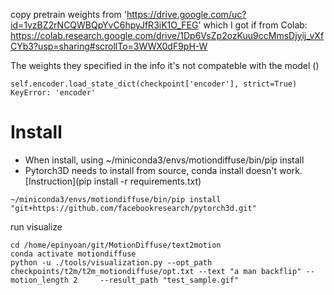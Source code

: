copy pretrain weights from 'https://drive.google.com/uc?id=1vzBZ2rNCQWBQpYvC6hpyJfR3iK1O_FEG' which I got if from Colab: https://colab.research.google.com/drive/1Dp6VsZp2ozKuu9ccMmsDjyij_vXfCYb3?usp=sharing#scrollTo=3WWX0dF9pH-W

The weights they specified in the info it's not compateble with the model ()
```
self.encoder.load_state_dict(checkpoint['encoder'], strict=True)
KeyError: 'encoder'
```

# Install
- When install, using  ~/miniconda3/envs/motiondiffuse/bin/pip install
- Pytorch3D needs to install from source, conda install doesn't work. [Instruction](pip install -r requirements.txt)
```
~/miniconda3/envs/motiondiffuse/bin/pip install "git+https://github.com/facebookresearch/pytorch3d.git"
```






run visualize
```
cd /home/epinyoan/git/MotionDiffuse/text2motion
conda activate motiondiffuse
python -u ./tools/visualization.py --opt_path checkpoints/t2m/t2m_motiondiffuse/opt.txt --text "a man backflip" --motion_length 2     --result_path "test_sample.gif"
```